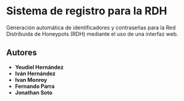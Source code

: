 # Sistema de registro para la RDH

Generación automática de identificadores y contraseñas para la Red Distribuida de Honeypots (RDH) mediante el uso de una interfaz web.

## Autores

* **Yeudiel Hernández**
* **Iván Hernández**
* **Ivan Monroy**
* **Fernando Parra**
* **Jonathan Soto**
